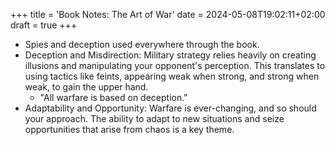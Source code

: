 +++
title = 'Book Notes: The Art of War'
date = 2024-05-08T19:02:11+02:00
draft = true
+++

- Spies and deception used everywhere through the book.
- Deception and Misdirection: Military strategy relies heavily on creating illusions and manipulating your opponent's perception. This translates to using tactics like feints, appearing weak when strong, and strong when weak, to gain the upper hand.
    - "All warfare is based on deception."
- Adaptability and Opportunity: Warfare is ever-changing, and so should your approach. The ability to adapt to new situations and seize opportunities that arise from chaos is a key theme.